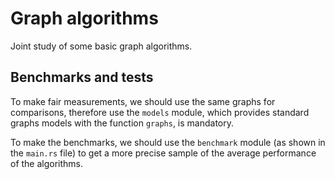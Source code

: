 # Graph algorithms
Joint study of some basic graph algorithms.

## Benchmarks and tests
To make fair measurements, we should use the same graphs for comparisons,
therefore use the `models` module, which provides standard graphs models
with the function `graphs`, is mandatory.

To make the benchmarks, we should use the `benchmark` module (as shown in the
`main.rs` file) to get a more precise sample of the average performance of the
algorithms.
